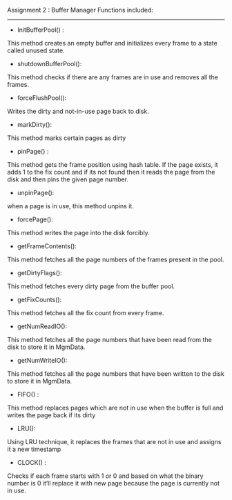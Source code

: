 Assignment 2 : Buffer Manager
Functions included:
_______________
- InitBufferPool() :

This method creates an empty buffer and initializes every frame to a state called unused state.

- shutdownBufferPool():

This method checks if there are any frames are in use and removes all the frames.

- forceFlushPool():

Writes the dirty and not-in-use page back to disk.

- markDirty():

This method marks certain pages as dirty

- pinPage() :

This method gets the frame position using hash table.  If the page exists, it adds 1 to the fix count and if its not found then it reads the page from the disk and then pins the given page number.

- unpinPage():

when a page is in use, this method unpins it.

- forcePage():

This method writes the page into the disk forcibly.

- getFrameContents():

This method fetches all the page numbers of the frames present in the pool.

- getDirtyFlags():

This method fetches every dirty page from the buffer pool.

- getFixCounts():

This method fetches all the fix count from every frame.

- getNumReadIO():

This method fetches all the page numbers that have been read from the disk to store it in MgmData.

- getNumWriteIO():

This method fetches all the page numbers that have been written to the disk to store it in MgmData.

- FIFO() :

This method replaces pages which are not in use when the buffer is full and writes the page back if its dirty

- LRU():

Using LRU technique, it replaces the frames that are not in use and assigns it a new timestamp

- CLOCK() :

Checks if each frame starts with 1 or 0 and based on what the binary number is 0 it’ll replace it with new page because the page is currently not in use.
